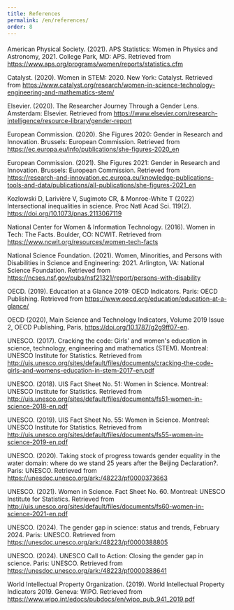 ```yaml
---
title: References
permalink: /en/references/
order: 8
---
```


####
American Physical Society. (2021). APS Statistics: Women in Physics and Astronomy, 2021. College Park, MD: APS. Retrieved from https://www.aps.org/programs/women/reports/statistics.cfm

Catalyst. (2020). Women in STEM: 2020. New York: Catalyst. Retrieved from https://www.catalyst.org/research/women-in-science-technology-engineering-and-mathematics-stem/

Elsevier. (2020). The Researcher Journey Through a Gender Lens. Amsterdam: Elsevier. Retrieved from https://www.elsevier.com/research-intelligence/resource-library/gender-report

European Commission. (2020). She Figures 2020: Gender in Research and Innovation. Brussels: European Commission. Retrieved from https://ec.europa.eu/info/publications/she-figures-2020_en

European Commission. (2021). She Figures 2021: Gender in Research and Innovation. Brussels: European Commission. Retrieved from https://research-and-innovation.ec.europa.eu/knowledge-publications-tools-and-data/publications/all-publications/she-figures-2021_en

Kozlowski D, Larivière V, Sugimoto CR, & Monroe-White T (2022) Intersectional inequalities in science. Proc Natl Acad Sci. 119(2). https://doi.org/10.1073/pnas.2113067119

National Center for Women & Information Technology. (2016). Women in Tech: The Facts. Boulder, CO: NCWIT. Retrieved from https://www.ncwit.org/resources/women-tech-facts

National Science Foundation. (2021). Women, Minorities, and Persons with Disabilities in Science and Engineering: 2021. Arlington, VA: National Science Foundation. Retrieved from https://ncses.nsf.gov/pubs/nsf21321/report/persons-with-disability

OECD. (2019). Education at a Glance 2019: OECD Indicators. Paris: OECD Publishing. Retrieved from https://www.oecd.org/education/education-at-a-glance/

OECD (2020), Main Science and Technology Indicators, Volume 2019 Issue 2, OECD Publishing, Paris, https://doi.org/10.1787/g2g9ff07-en.

UNESCO. (2017). Cracking the code: Girls' and women's education in science, technology, engineering and mathematics (STEM). Montreal: UNESCO Institute for Statistics. Retrieved from http://uis.unesco.org/sites/default/files/documents/cracking-the-code-girls-and-womens-education-in-stem-2017-en.pdf 

UNESCO. (2018). UIS Fact Sheet No. 51: Women in Science. Montreal: UNESCO Institute for Statistics. Retrieved from http://uis.unesco.org/sites/default/files/documents/fs51-women-in-science-2018-en.pdf

UNESCO. (2019). UIS Fact Sheet No. 55: Women in Science. Montreal: UNESCO Institute for Statistics. Retrieved from http://uis.unesco.org/sites/default/files/documents/fs55-women-in-science-2019-en.pdf

UNESCO. (2020). Taking stock of progress towards gender equality in the water domain: where do we stand 25 years after the Beijing Declaration?. Paris: UNESCO. Retrieved from https://unesdoc.unesco.org/ark:/48223/pf0000373663

UNESCO. (2021). Women in Science. Fact Sheet No. 60. Montreal: UNESCO Institute for Statistics. Retrieved from http://uis.unesco.org/sites/default/files/documents/fs60-women-in-science-2021-en.pdf

UNESCO. (2024). The gender gap in science: status and trends, February 2024. Paris: UNESCO. Retrieved from https://unesdoc.unesco.org/ark:/48223/pf0000388805

UNESCO. (2024). UNESCO Call to Action: Closing the gender gap in science. Paris: UNESCO. Retrieved from https://unesdoc.unesco.org/ark:/48223/pf0000388641

World Intellectual Property Organization. (2019). World Intellectual Property Indicators 2019. Geneva: WIPO. Retrieved from https://www.wipo.int/edocs/pubdocs/en/wipo_pub_941_2019.pdf
